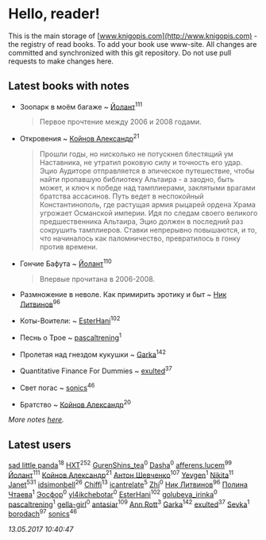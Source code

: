 # Hello, reader!
This is the main storage of [www.knigopis.com](http://www.knigopis.com) - the registry of read books.
To add your book use www-site. All changes are committed and synchronized with this git repository.
Do not use pull requests to make changes here.


## Latest books with notes
* Зоопарк в моём багаже ~ [Йолант](users/104/104690883692185089260-google)<sup>111</sup>
    > Первое прочтение между 2006 и 2008 годами.

* Откровения ~ [Койнов Александр](users/414/414040473-vkontakte)<sup>21</sup>
    > Прошли годы, но нисколько не потускнел блестящий ум Наставника, не утратил роковую силу и точность его удар. Эцио Аудиторе отправляется в эпическое путешествие, чтобы найти пропавшую библиотеку Альтаира - а заодно, быть может, и ключ к победе над тамплиерами, заклятыми врагами братства ассасинов. Путь ведет в неспокойный Константинополь, где растущая армия рыцарей ордена Храма угрожает Османской империи. Идя по следам своего великого предшественника Альтаира, Эцио должен в последний раз сокрушить тамплиеров. Ставки непрерывно повышаются, и то, что начиналось как паломничество, превратилось в гонку против времени.

* Гончие Бафута ~ [Йолант](users/104/104690883692185089260-google)<sup>110</sup>
    > Впервые прочитана в 2006-2008.

* Размножение в неволе. Как примирить эротику и быт ~ [Ник Литвинов](users/241/241974816-vkontakte)<sup>96</sup>

* Коты-Воители: ~ [EsterHani](users/305/30558181-vkontakte)<sup>102</sup>

* Песнь о Трое ~ [pascaltrening](users/116/1168869274-facebook)<sup>1</sup>

* Пролетая над гнездом кукушки ~ [Garka](users/115/115753719718250012620-google)<sup>142</sup>

* Quantitative Finance For Dummies ~ [exulted](users/100/100599204551896265722-google)<sup>37</sup>

* Свет погас ~ [sonics](users/588/5880221-vkontakte)<sup>46</sup>

* Братство ~ [Койнов Александр](users/414/414040473-vkontakte)<sup>20</sup>


_More notes [here](latest_books_with_notes.md)._


## Latest users
[sad little panda](users/188/1882525281990290-facebook)<sup>18</sup> 
[HXT](users/100/100002563462782-facebook)<sup>252</sup> 
[GurenShins_tea](users/712/712242609159274496-twitter)<sup>0</sup> 
[Dasha](users/130/13015628898852979311-mailru)<sup>0</sup> 
[afferens.lucem](users/196/196071655-vkontakte)<sup>99</sup> 
[Йолант](users/104/104690883692185089260-google)<sup>111</sup> 
[Койнов Александр](users/414/414040473-vkontakte)<sup>21</sup> 
[Антон Шевченко](users/339/339786161-vkontakte)<sup>107</sup> 
[Yevgen](users/100/100001921022265-facebook)<sup>1</sup> 
[Nikita](users/100/100684315-vkontakte)<sup>11</sup> 
[Janet](users/205/20565064-vkontakte)<sup>531</sup> 
[idsimonbell](users/380/380554090-vkontakte)<sup>26</sup> 
[Chiffi](users/105/105831994080785626680-google)<sup>13</sup> 
[icantrelate](users/111/111003752220369872386-googleplus)<sup>5</sup> 
[Zhi](users/104/104502610850806942588-google)<sup>0</sup> 
[Ник Литвинов](users/241/241974816-vkontakte)<sup>96</sup> 
[Полина Чтаева](users/182/18209789998000712034-mailru)<sup>1</sup> 
[Эосфор](users/193/1931089343792598-facebook)<sup>0</sup> 
[yl4ikchebotar](users/651/65177110-vkontakte)<sup>0</sup> 
[EsterHani](users/305/30558181-vkontakte)<sup>102</sup> 
[golubeva_irinka](users/208/20867638-vkontakte)<sup>0</sup> 
[pascaltrening](users/116/1168869274-facebook)<sup>1</sup> 
[gella-girl](users/421/42198251-vkontakte)<sup>0</sup> 
[antasiar](users/688/68827372-vkontakte)<sup>109</sup> 
[Ann Rott](users/108/108774233915925319546-google)<sup>3</sup> 
[Garka](users/115/115753719718250012620-google)<sup>142</sup> 
[exulted](users/100/100599204551896265722-google)<sup>37</sup> 
[Sevka](users/101/101641083016803975228-google)<sup>1</sup> 
[borodach](users/157/15706320-vkontakte)<sup>97</sup> 
[sonics](users/588/5880221-vkontakte)<sup>46</sup> 


_13.05.2017 10:40:47_
